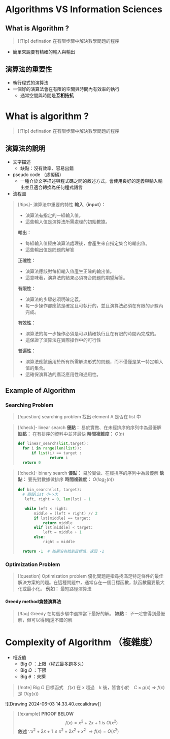# Algorithms VS Information Sciences
## What is Algorithm ?
> [!TIp] defination
>  在有限步驟中解決數學問題的程序

- 簡單來說要有精確的輸入與輸出
 
## 演算法的重要性
- 執行程式的演算法
- 一個好的演算法會在有限的空間與時間內有效率的執行
	- 通常空間與時間是**互相拮抗**

# What is algorithm ?

> [!TIp] defination
>  在有限步驟中解決數學問題的程序

## 演算法的說明
- 文字描述
	- 缺點：沒有效率、容易出錯
- pseudo code （虛擬碼）
	- 一種介於文字描述與程式碼之間的敘述方式，會使用良好的定義與輸入輸出並且適合轉換為任何程式語言 
- 流程圖
>[!tips]- 演算法中重要的特性 
> **輸入（input）：**
> - 演算法有指定的一組輸入值。
> - 這些輸入值是演算法所需處理的初始數據。
> 
> **輸出：**
> - 每組輸入值經由演算法處理後，會產生來自指定集合的輸出值。
> - 這些輸出值是問題的解答 
> 
> **正確性：**
> - 演算法應該對每組輸入值產生正確的輸出值。
> - 這意味著，演算法的結果必須符合問題的期望解答。
> 
> **有限性：**
> - 演算法的步驟必須明確定義。
> - 每一步操作都應該是確定且可執行的，並且演算法必須在有限的步驟內完成。
> 
> **有效性：**
> - 演算法的每一步操作必須是可以精確執行且在有限的時間內完成的。
> - 這保證了演算法在實際操作中的可行性
> 
> **普遍性：**
> - 演算法應該適用於所有所需解決形式的問題，而不僅僅是某一特定輸入值的集合。
> - 這確保演算法的廣泛應用性和通用性。
> 

## Example of Algorithm
### Searching Problem
>[!question] searching problem
> 找出 element A 是否在 list 中

> [!check]- linear search
> **優點：** 易於實做、在未經排序的序列中為最優解
> **缺點：** 在有排序的資料中並非最快
> **時間複雜度：** $O(n)$
>```python
>def linear_search(list,target):
>	for i in range(len(list)):
>		if list(i) == target :
>				return i
>	return 0
>```

> [!check]- binary search
> **優點：** 易於實做、在經排序的序列中為最優解
> **缺點：** 要先對數據做排序
> **時間複雜度：** $O(log_2(n))$
> ```python
>def bin_search(lst, target):
>   # 假設list 小->大
>    left, right = 0, len(lst) - 1
>    
>    while left < right:
>        middle = (left + right) // 2
>        if lst[middle] == target:
>            return middle
>        elif lst[middle] < target:
>            left = middle + 1
>        else:
>            right = middle
>    
>   return -1  # 如果沒有找到目標值，返回 -1
>```
>   

### Optimization Problem
>[!question] Optimization problem
> 優化問題是指尋找滿足特定條件的最佳解決方案的問題。在這種問題中，通常存在一個目標函數，該函數需要最大化或最小化。
>**例如：** 最短路徑演算法

#### Greedy method貪婪演算法
> [!faq] Greedy
> 在每個步驟中選擇當下最好的解。
> **缺點：**  *不一定*會得到最優解，但可以得到j還不錯的解
> 

# Complexity of Algorithm （複雜度）
- 相近值
	- Big $O$ ：上限（程式最多跑多久）
	- Big $\Omega$ ：下限
	- Big $\theta$ ：夾擠

> [!note] Big $O$
> 目標函式　$f(x)$ 在 x 超過　k 後，皆會小於　$C\times g(x)$ 
> => $f(x)$  是 $O(g(x))$　

![[Drawing 2024-06-03 14.33.40.excalidraw]]

   >[!example] 
   >**PROOF BELOW**
   >$$f(x)=x^2+2x+1\ is\ O(x^2)$$
   >**敘述**
   >$\because x^2+2x+1\le x^2+2x^2+x^2$
   >$\Rightarrow f(x)=O(x^2)$
   

